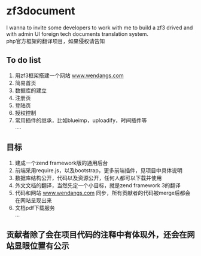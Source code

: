 # zf3document
I wanna to invite some developers to work with me to build a zf3 drived and with admin UI foreign tech documents translation system.   
php官方框架的翻译项目，如果侵权请告知

## To do list ##
1. 用zf3框架搭建一个网站 www.wendangs.com   
2. 简易首页
3. 数据库的建立
4. 注册页  
5. 登陆页
6. 授权控制   
7. 常用插件的继承，比如blueimp，uploadify，时间插件等   
....   

## 目标 ##
1. 建成一个zend framework版的通用后台    
2. 前端采用require.js，以及bootstrap，更多前端插件，见项目中具体说明   
3. 数据库结构公开，代码以及资源公开，任何人都可以下载并使用   
4. 外文文档的翻译，当然先定一个小目标，就是zend framework 3的翻译   
5. 代码和网站 www.wendangs.com 同步，所有贡献者的代码被merge后都会在网站呈现出来   
6. 文档pdf下载服务   
...   

## 贡献者除了会在项目代码的注释中有体现外，还会在网站显眼位置有公示 ##